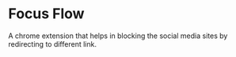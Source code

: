 # Focus Flow
A chrome extension that helps in blocking the social media sites by redirecting to different link.
